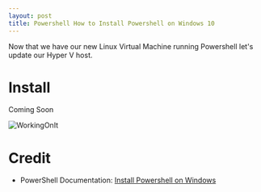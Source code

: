 ```yaml
---
layout: post
title: Powershell How to Install Powershell on Windows 10
---
```


Now that we have our new Linux Virtual Machine running Powershell let's update our Hyper V host.

# Install  

Coming Soon

![WorkingOnIt](https://dejulia489.github.io/img/WorkingOnIt.gif)

# Credit  
* PowerShell Documentation: [Install Powershell on Windows](https://github.com/PowerShell/PowerShell/blob/master/docs/installation/windows.md#msi)